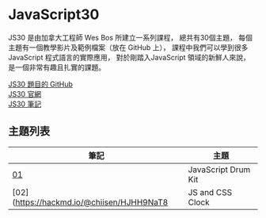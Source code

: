 # JavaScript30
JS30 是由加拿大工程師 Wes Bos 所建立一系列課程，
總共有30個主題，
每個主題有一個教學影片及範例檔案（放在 GitHub 上），
課程中我們可以學到很多 JavaScript 程式語言的實際應用，
對於剛踏入JavaScript 領域的新鮮人來說，
是一個非常有趣且扎實的課題。

[JS30 題目的 GitHub](https://github.com/wesbos/JavaScript30)  
[JS30 官網](https://javascript30.com/)  
[JS30 筆記](https://hackmd.io/@chiisen/SyH4OsYaI)  

## 主題列表
| 筆記 | 主題 |
| --- | --- | 
|[01](https://hackmd.io/@chiisen/SJqpyQnTI)|JavaScript Drum Kit
|[02](https://hackmd.io/@chiisen/HJHH9NaT8|JS and CSS Clock

